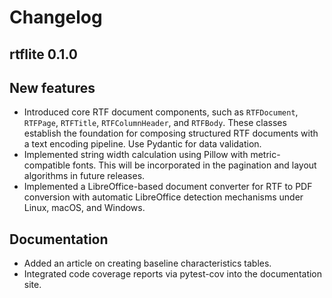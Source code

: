# Changelog

## rtflite 0.1.0

## New features

- Introduced core RTF document components, such as `RTFDocument`, `RTFPage`,
  `RTFTitle`, `RTFColumnHeader`, and `RTFBody`. These classes establish the
  foundation for composing structured RTF documents with a text encoding
  pipeline. Use Pydantic for data validation.
- Implemented string width calculation using Pillow with metric-compatible fonts.
  This will be incorporated in the pagination and layout algorithms in
  future releases.
- Implemented a LibreOffice-based document converter for RTF to PDF conversion
  with automatic LibreOffice detection mechanisms under Linux, macOS, and Windows.

## Documentation

- Added an article on creating baseline characteristics tables.
- Integrated code coverage reports via pytest-cov into the documentation site.
